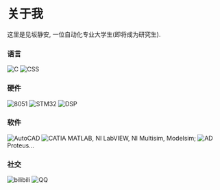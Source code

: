 # 关于我

这里是见坂静安, 一位自动化专业大学生(即将成为研究生).

### 语言

![C](https://github.com/MisakaSeian/pics_storage/raw/langs/C_lang.svg) ![CSS](https://github.com/MisakaSeian/pics_storage/raw/langs/CSS.svg)

### 硬件

![8051](https://github.com/MisakaSeian/pics_storage/raw/langs/8051.svg)  ![STM32](https://github.com/MisakaSeian/pics_storage/raw/langs/STM32.svg)  ![DSP](https://github.com/MisakaSeian/pics_storage/raw/langs/DSP.svg)

### 软件

![AutoCAD](https://github.com/MisakaSeian/pics_storage/raw/langs/CAD.svg) ![CATIA](https://github.com/MisakaSeian/pics_storage/raw/langs/CATIA.svg)
MATLAB, NI LabVIEW, NI Multisim, Modelsim;
![AD](https://github.com/MisakaSeian/pics_storage/raw/langs/AD.svg) Proteus...

### 社交

![bilibili](https://github.com/MisakaSeian/pics_storage/raw/main/bilibili-id-FB7299.svg) ![QQ](https://github.com/MisakaSeian/pics_storage/raw/main/QQ-1179739916-00aaee.svg)

